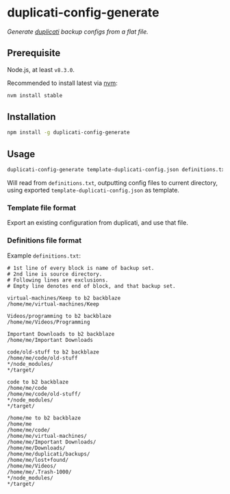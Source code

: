 # duplicati-config-generate

*Generate [duplicati](https://www.duplicati.com/) backup configs from a flat file.*

## Prerequisite

Node.js, at least `v8.3.0`.

Recommended to install latest via [nvm](https://github.com/creationix/nvm#readme):

```bash
nvm install stable
```

## Installation

```bash
npm install -g duplicati-config-generate
```

## Usage

```bash
duplicati-config-generate template-duplicati-config.json definitions.txt
```

Will read from `definitions.txt`, outputting config files to current directory, using exported `template-duplicati-config.json` as template.

### Template file format

Export an existing configuration from duplicati, and use that file.

### Definitions file format

Example `definitions.txt`:

```
# 1st line of every block is name of backup set.
# 2nd line is source directory.
# Following lines are exclusions.
# Empty line denotes end of block, and that backup set.

virtual-machines/Keep to b2 backblaze
/home/me/virtual-machines/Keep

Videos/programming to b2 backblaze
/home/me/Videos/Programming

Important Downloads to b2 backblaze
/home/me/Important Downloads

code/old-stuff to b2 backblaze
/home/me/code/old-stuff
*/node_modules/
*/target/

code to b2 backblaze
/home/me/code
/home/me/code/old-stuff/
*/node_modules/
*/target/

/home/me to b2 backblaze
/home/me
/home/me/code/
/home/me/virtual-machines/
/home/me/Important Downloads/
/home/me/Downloads/
/home/me/duplicati/backups/
/home/me/lost+found/
/home/me/Videos/
/home/me/.Trash-1000/
*/node_modules/
*/target/
```